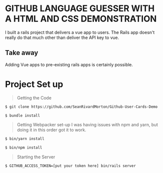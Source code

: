 # GITHUB LANGUAGE GUESSER WITH A HTML AND CSS DEMONSTRATION

I built a rails project that delivers a vue app to users. The Rails app doesn't really do that much other than deliver the API key to vue.

## Take away

Adding Vue apps to pre-existing rails apps is certainly possible.

# Project Set up 
> Getting the Code
```bash
$ git clone https://github.com/SeanRivardMorton/Github-User-Cards-Demo.git

$ bundle install
```

> Getting Webpacker set-up
I was having issues with npm and yarn, but doing it in this order got it to work.
```bash
$ bin/yarn install
```

```bash
$ bin/npm install
```

> Starting the Server
```bash
$ GITHUB_ACCESS_TOKEN=[put your token here] bin/rails server

```

